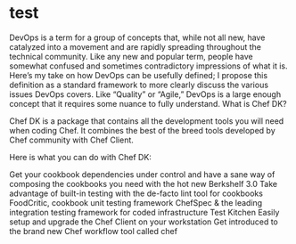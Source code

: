 # test 
DevOps is a term for a group of concepts that, while not all new, have catalyzed into a movement and are rapidly spreading throughout the technical community.  Like any new and popular term, people have somewhat confused and sometimes contradictory impressions of what it is.  Here’s my take on how DevOps can be usefully defined; I propose this definition as a standard framework to more clearly discuss the various issues DevOps covers. Like “Quality” or “Agile,” DevOps is a large enough concept that it requires some nuance to fully understand.
What is Chef DK?

Chef DK is a package that contains all the development tools you will need when coding Chef. It combines the best of the breed tools developed by Chef community with Chef Client.

Here is what you can do with Chef DK:

Get your cookbook dependencies under control and have a sane way of composing the cookbooks you need with the hot new Berkshelf 3.0
Take advantage of built-in testing with the de-facto lint tool for cookbooks FoodCritic, cookbook unit testing framework ChefSpec & the leading integration testing framework for coded infrastructure Test Kitchen
Easily setup and upgrade the Chef Client on your workstation
Get introduced to the brand new Chef workflow tool called chef